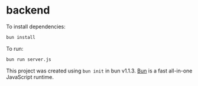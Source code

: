 # backend

To install dependencies:

```bash
bun install
```

To run:

```bash
bun run server.js
```

This project was created using `bun init` in bun v1.1.3. [Bun](https://bun.sh) is a fast all-in-one JavaScript runtime.
